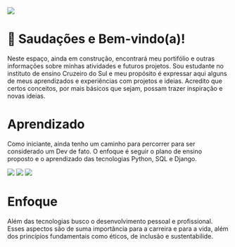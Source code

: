 <picture>
 <img src="https://github.com/vbsilva-cs/design-profissional/blob/main/Logo_Cruzeiro%20do%20sul%20virtual_editado_6.jpg?raw=true">
</picture>
<!-- Ajustar banner -->

 # 👋 Saudações e Bem-vindo(a)!

   Neste espaço, ainda em construção, encontrará meu portifólio e outras informações sobre minhas atividades e futuros projetos. Sou estudante no instituto de ensino Cruzeiro do Sul e meu propósito é expressar aqui alguns de meus aprendizados e experiências com projetos e ideias. Acredito que certos conceitos, por mais básicos que sejam, possam trazer inspiração e novas ideias.

# Aprendizado
  Como iniciante, ainda tenho um caminho para percorrer para ser considerado um Dev de fato. O enfoque é seguir o plano de ensino proposto e o aprendizado das tecnologias Python, SQL e Django.

  <picture>
 <img src="https://github.com/vbsilva-cs/design-profissional/blob/main/-Python%20-%20blue.svg">
</picture>

  <picture>
 <img src="https://github.com/vbsilva-cs/design-profissional/blob/main/-%20MySQL%20-%20blue.svg">
</picture>

  <picture>
 <img src="https://github.com/vbsilva-cs/design-profissional/blob/main/-%20Django%20%20-%20blue.svg">
</picture>


# Enfoque
  Além das tecnologias busco o desenvolvimento pessoal e profissional. Esses aspectos são de suma importância para a carreira e para a vida, além dos princípios fundamentais como éticos, de inclusão e sustentabilide.
    

<!--
**vbsilva-cs/vbsilva-cs** is a ✨ _special_ ✨ repository because its `README.md` (this file) appears on your GitHub profile.

Here are some ideas to get you started:

- 🔭 I’m currently working on ...
- 🌱 I’m currently learning GIT, Python and SQL
- 👯 I’m looking to collaborate on ...
- 🤔 I’m looking for help with ...
- 💬 Ask me about ...
- 📫 How to reach me: ...
- 😄 Pronouns: ...
- ⚡ Fun fact: ...
-->
